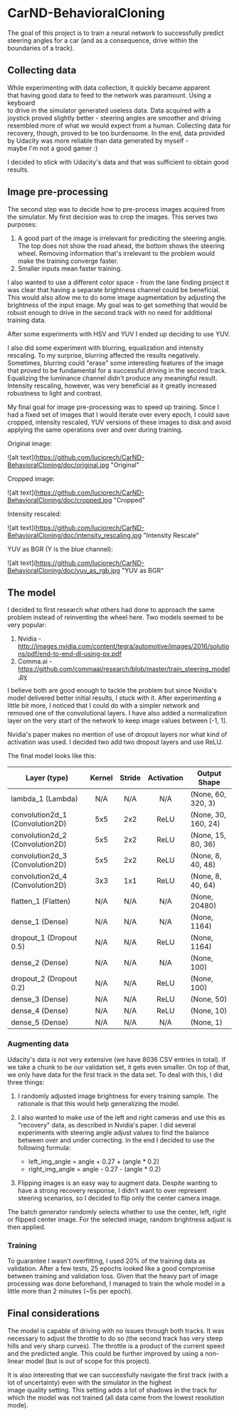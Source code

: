 # CarND-BehavioralCloning

The goal of this project is to train a neural network to successfully 
predict steering angles for a car (and as a consequence, drive within
the boundaries of a track). 

## Collecting data

While experimenting with data collection, it quickly became apparent  
that having good data to feed to the network was paramount. Using a keyboard  
to drive in the simulator generated useless data. Data acquired 
with a joystick proved slightly better - steering angles are smoother and 
driving resembled more of what we would expect from a human. Collecting 
data for recovery, though, proved to be too burdensome. In the end, data 
provided by Udacity was more reliable than data generated by myself -  
maybe I'm not a good gamer :)

I decided to stick with Udacity's data and that was sufficient to obtain 
good results.

## Image pre-processing

The second step was to decide how to pre-process images acquired from 
the simulator. My first decision was to crop the images. This serves two 
purposes:

1. A good part of the image is irrelevant for prediciting the steering angle. 
The top does not show the road ahead, the bottom shows the steering wheel. 
Removing information that's irrelevant to the problem would make the training 
converge faster.
2. Smaller inputs mean faster training.

I also wanted to use a different color space - from the lane finding project 
it was clear that having a separate brightness channel could be beneficial. 
This would also allow me to do some image augmentation by adjusting the  
brightness of the input image. My goal was to get something that would be 
robust enough to drive in the second track with no need for additional 
training data.

After some experiments with HSV and YUV I ended up deciding to use YUV.

I also did some experiment with blurring, equalization and intensity 
rescaling. To my surprise, blurring affected the results negatively. 
Sometimes, blurring could "erase" some interesting features of the image  
that proved to be fundamental for a successful driving in the second track. 
Equalizing the luminance channel didn't produce any meaningful result. 
Intensity rescaling, however, was very beneficial as it greatly 
increased robustness to light and contrast.

My final goal for image pre-processing was to speed up training. Since 
I had a fixed set of images that I would iterate over every epoch, I 
could save cropped, intensity rescaled, YUV versions of these images to 
disk and avoid applying the same operations over and over during training.

Original image:

![alt text](https://github.com/luciorech/CarND-BehavioralCloning/doc/original.jpg "Original"

Cropped image:

![alt text](https://github.com/luciorech/CarND-BehavioralCloning/doc/cropped.jpg "Cropped"

Intensity rescaled:

![alt text](https://github.com/luciorech/CarND-BehavioralCloning/doc/intensity_rescaling.jpg "Intensity Rescale"

YUV as BGR (Y is the blue channel):

![alt text](https://github.com/luciorech/CarND-BehavioralCloning/doc/yuv_as_rgb.jpg "YUV as BGR"

## The model

I decided to first research what others had done to approach the same 
problem instead of reinventing the wheel here. Two models seemed to be 
very popular:

1. Nvidia - http://images.nvidia.com/content/tegra/automotive/images/2016/solutions/pdf/end-to-end-dl-using-px.pdf
2. Comma.ai - https://github.com/commaai/research/blob/master/train_steering_model.py

I believe both are good enough to tackle the problem but since Nvidia's model 
delivered better initial results, I stuck with it. After experimenting a 
little bit more, I noticed that I could do with a simpler network and  
removed one of the convolutional layers. I have also added a normalization 
layer on the very start of the network to keep image values between [-1, 1].

Nvidia's paper makes no mention of use of dropout layers nor what kind of 
activation was used. I decided two add two dropout layers and use ReLU. 

The final model looks like this:

| Layer (type)                   | Kernel     | Stride     | Activation   | Output Shape      |                     
|--------------------------------|:----------:|:----------:|:------------:|-------------------|
|lambda_1 (Lambda)               | N/A        | N/A        | N/A          |(None, 60, 320, 3) |             
|convolution2d_1 (Convolution2D) | 5x5        | 2x2        | ReLU         |(None, 30, 160, 24)|                   
|convolution2d_2 (Convolution2D) | 5x5        | 2x2        | ReLU         |(None, 15, 80, 36) |            
|convolution2d_3 (Convolution2D) | 5x5        | 2x2        | ReLU         |(None, 8, 40, 48)  |            
|convolution2d_4 (Convolution2D) | 3x3        | 1x1        | ReLU         |(None, 8, 40, 64)  |            
|flatten_1 (Flatten)             | N/A        | N/A        | N/A          |(None, 20480)      |            
|dense_1 (Dense)                 | N/A        | N/A        | N/A          |(None, 1164)       |                  
|dropout_1 (Dropout 0.5)         | N/A        | N/A        | ReLU         |(None, 1164)       |                                     
|dense_2 (Dense)                 | N/A        | N/A        | N/A          |(None, 100)        |               
|dropout_2 (Dropout 0.2)         | N/A        | N/A        | ReLU         |(None, 100)        |                    
|dense_3 (Dense)                 | N/A        | N/A        | ReLU         |(None, 50)         |               
|dense_4 (Dense)                 | N/A        | N/A        | ReLU         |(None, 10)         |               
|dense_5 (Dense)                 | N/A        | N/A        | N/A             |(None, 1)          |               



### Augmenting data

Udacity's data is not very extensive (we have 8036 CSV entries in total). If 
we take a chunk to be our validation set, it gets even smaller. On top of 
that, we only have data for the first track in the data set. To deal with 
this, I did three things:

1. I randomly adjusted image brightness for every training sample. The 
rationale is that this would help generalizing the model.

2. I also wanted to make use of the left and right cameras and use this 
as "recovery" data, as described in Nvidia's paper. I did several experiments 
with steering angle adjust values to find the balance between over and 
under correcting. In the end I decided to use the following formula:

    * left_img_angle = angle + 0.27 + (angle * 0.2)
    * right_img_angle = angle - 0.27 - (angle * 0.2)


3. Flipping images is an easy way to augment data. Despite wanting to have 
a strong recovery response, I didn't want to over represent steering 
scenarios, so I decided to flip only the center camera image.
  
The batch generator randomly selects whether to use the center, left, 
right or flipped center image. For the selected image, random brightness 
adjust is then applied.

### Training

To guarantee I wasn't overfitting, I used 20% of the training data as  
validation. After a few tests, 25 epochs looked like a good compromise 
between training and validation loss. Given that the heavy part of 
image processing was done beforehand, I managed to train the whole model 
in a little more than 2 minutes (~5s per epoch).

## Final considerations

The model is capable of driving with no issues through both tracks. It 
was necessary to adjust the throttle to do so (the second track has very 
steep hills and very sharp curves). The throttle is a product of the 
current speed and the predicted angle. This could be further improved by 
using a non-linear model (but is out of scope for this project). 

It is also interesting that we can successfully navigate the first 
track (with a lot of uncertainty) even with the simulator in the highest  
image quality setting. This setting adds a lot of shadows in the track 
for which the model was not trained (all data came from the lowest 
resolution mode). 